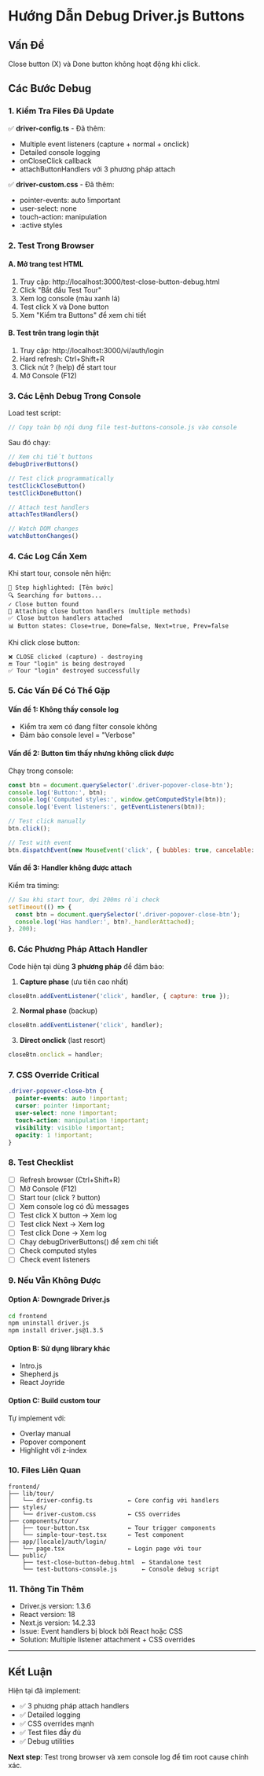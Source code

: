# Hướng Dẫn Debug Driver.js Buttons

## Vấn Đề
Close button (X) và Done button không hoạt động khi click.

## Các Bước Debug

### 1. Kiểm Tra Files Đã Update

✅ **driver-config.ts** - Đã thêm:
- Multiple event listeners (capture + normal + onclick)
- Detailed console logging
- onCloseClick callback
- attachButtonHandlers với 3 phương pháp attach

✅ **driver-custom.css** - Đã thêm:
- pointer-events: auto !important
- user-select: none
- touch-action: manipulation
- :active styles

### 2. Test Trong Browser

#### A. Mở trang test HTML
1. Truy cập: http://localhost:3000/test-close-button-debug.html
2. Click "Bắt đầu Test Tour"
3. Xem log console (màu xanh lá)
4. Test click X và Done button
5. Xem "Kiểm tra Buttons" để xem chi tiết

#### B. Test trên trang login thật
1. Truy cập: http://localhost:3000/vi/auth/login
2. Hard refresh: Ctrl+Shift+R
3. Click nút ? (help) để start tour
4. Mở Console (F12)

### 3. Các Lệnh Debug Trong Console

Load test script:
```javascript
// Copy toàn bộ nội dung file test-buttons-console.js vào console
```

Sau đó chạy:
```javascript
// Xem chi tiết buttons
debugDriverButtons()

// Test click programmatically
testClickCloseButton()
testClickDoneButton()

// Attach test handlers
attachTestHandlers()

// Watch DOM changes
watchButtonChanges()
```

### 4. Các Log Cần Xem

Khi start tour, console nên hiện:
```
📍 Step highlighted: [Tên bước]
🔍 Searching for buttons...
✓ Close button found
🔧 Attaching close button handlers (multiple methods)
✅ Close button handlers attached
📊 Button states: Close=true, Done=false, Next=true, Prev=false
```

Khi click close button:
```
❌ CLOSE clicked (capture) - destroying
🔚 Tour "login" is being destroyed
✅ Tour "login" destroyed successfully
```

### 5. Các Vấn Đề Có Thể Gặp

#### Vấn đề 1: Không thấy console log
- Kiểm tra xem có đang filter console không
- Đảm bảo console level = "Verbose"

#### Vấn đề 2: Button tìm thấy nhưng không click được
Chạy trong console:
```javascript
const btn = document.querySelector('.driver-popover-close-btn');
console.log('Button:', btn);
console.log('Computed styles:', window.getComputedStyle(btn));
console.log('Event listeners:', getEventListeners(btn));

// Test click manually
btn.click();

// Test with event
btn.dispatchEvent(new MouseEvent('click', { bubbles: true, cancelable: true }));
```

#### Vấn đề 3: Handler không được attach
Kiểm tra timing:
```javascript
// Sau khi start tour, đợi 200ms rồi check
setTimeout(() => {
  const btn = document.querySelector('.driver-popover-close-btn');
  console.log('Has handler:', btn?._handlerAttached);
}, 200);
```

### 6. Các Phương Pháp Attach Handler

Code hiện tại dùng **3 phương pháp** để đảm bảo:

1. **Capture phase** (ưu tiên cao nhất)
```javascript
closeBtn.addEventListener('click', handler, { capture: true });
```

2. **Normal phase** (backup)
```javascript
closeBtn.addEventListener('click', handler);
```

3. **Direct onclick** (last resort)
```javascript
closeBtn.onclick = handler;
```

### 7. CSS Override Critical

```css
.driver-popover-close-btn {
  pointer-events: auto !important;
  cursor: pointer !important;
  user-select: none !important;
  touch-action: manipulation !important;
  visibility: visible !important;
  opacity: 1 !important;
}
```

### 8. Test Checklist

- [ ] Refresh browser (Ctrl+Shift+R)
- [ ] Mở Console (F12)
- [ ] Start tour (click ? button)
- [ ] Xem console log có đủ messages
- [ ] Test click X button → Xem log
- [ ] Test click Next → Xem log
- [ ] Test click Done → Xem log
- [ ] Chạy debugDriverButtons() để xem chi tiết
- [ ] Check computed styles
- [ ] Check event listeners

### 9. Nếu Vẫn Không Được

#### Option A: Downgrade Driver.js
```bash
cd frontend
npm uninstall driver.js
npm install driver.js@1.3.5
```

#### Option B: Sử dụng library khác
- Intro.js
- Shepherd.js
- React Joyride

#### Option C: Build custom tour
Tự implement với:
- Overlay manual
- Popover component
- Highlight với z-index

### 10. Files Liên Quan

```
frontend/
├── lib/tour/
│   └── driver-config.ts          ← Core config với handlers
├── styles/
│   └── driver-custom.css         ← CSS overrides
├── components/tour/
│   ├── tour-button.tsx           ← Tour trigger components
│   └── simple-tour-test.tsx      ← Test component
├── app/[locale]/auth/login/
│   └── page.tsx                  ← Login page với tour
└── public/
    ├── test-close-button-debug.html  ← Standalone test
    └── test-buttons-console.js       ← Console debug script
```

### 11. Thông Tin Thêm

- Driver.js version: 1.3.6
- React version: 18
- Next.js version: 14.2.33
- Issue: Event handlers bị block bởi React hoặc CSS
- Solution: Multiple listener attachment + CSS overrides

---

## Kết Luận

Hiện tại đã implement:
- ✅ 3 phương pháp attach handlers
- ✅ Detailed logging
- ✅ CSS overrides mạnh
- ✅ Test files đầy đủ
- ✅ Debug utilities

**Next step**: Test trong browser và xem console log để tìm root cause chính xác.
